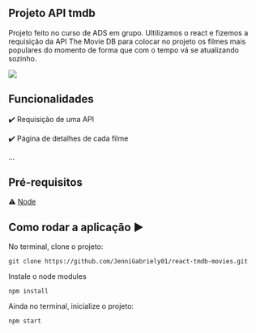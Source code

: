 ## Projeto API tmdb

Projeto feito no curso de ADS em grupo. Ultilizamos o react e fizemos a requisição da API The Movie DB para colocar no projeto os filmes mais populares do momento de forma que com o tempo vá se atualizando sozinho.

 <img src="https://img.shields.io/static/v1?label=react&message=framework&color=blue&style=for-the-badge&logo=REACT"/>

 ## Funcionalidades

:heavy_check_mark: Requisição de uma API

:heavy_check_mark: Página de detalhes de cada filme 

...

## Pré-requisitos

:warning: [Node](https://nodejs.org/en/download/)

## Como rodar a aplicação :arrow_forward:

No terminal, clone o projeto: 

```
git clone https://github.com/JenniGabriely01/react-tmdb-movies.git
```
Instale o node modules
```
npm install
```
Ainda no terminal, inicialize o projeto:
```
npm start
